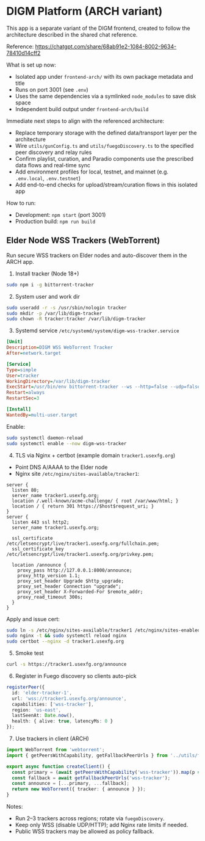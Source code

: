 # DIGM Platform (ARCH variant)

This app is a separate variant of the DIGM frontend, created to follow the architecture described in the shared chat reference.

Reference: https://chatgpt.com/share/68ab91e2-1084-8002-9634-78410d14cff2

What is set up now:
- Isolated app under `frontend-arch/` with its own package metadata and title
- Runs on port 3001 (see `.env`)
- Uses the same dependencies via a symlinked `node_modules` to save disk space
- Independent build output under `frontend-arch/build`

Immediate next steps to align with the referenced architecture:
- Replace temporary storage with the defined data/transport layer per the architecture
- Wire `utils/gunConfig.ts` and `utils/fuegoDiscovery.ts` to the specified peer discovery and relay rules
- Confirm playlist, curation, and Paradio components use the prescribed data flows and real-time sync
- Add environment profiles for local, testnet, and mainnet (e.g. `.env.local`, `.env.testnet`)
- Add end-to-end checks for upload/stream/curation flows in this isolated app

How to run:
- Development: `npm start` (port 3001)
- Production build: `npm run build`

## Elder Node WSS Trackers (WebTorrent)

Run secure WSS trackers on Elder nodes and auto-discover them in the ARCH app.

1) Install tracker (Node 18+)
```bash
sudo npm i -g bittorrent-tracker
```

2) System user and work dir
```bash
sudo useradd -r -s /usr/sbin/nologin tracker
sudo mkdir -p /var/lib/digm-tracker
sudo chown -R tracker:tracker /var/lib/digm-tracker
```

3) Systemd service `/etc/systemd/system/digm-wss-tracker.service`
```ini
[Unit]
Description=DIGM WSS WebTorrent Tracker
After=network.target

[Service]
Type=simple
User=tracker
WorkingDirectory=/var/lib/digm-tracker
ExecStart=/usr/bin/env bittorrent-tracker --ws --http=false --udp=false -p 8000 --trust-proxy
Restart=always
RestartSec=3

[Install]
WantedBy=multi-user.target
```

Enable:
```bash
sudo systemctl daemon-reload
sudo systemctl enable --now digm-wss-tracker
```

4) TLS via Nginx + certbot (example domain `tracker1.usexfg.org`)
- Point DNS A/AAAA to the Elder node
- Nginx site `/etc/nginx/sites-available/tracker1`:
```nginx
server {
  listen 80;
  server_name tracker1.usexfg.org;
  location /.well-known/acme-challenge/ { root /var/www/html; }
  location / { return 301 https://$host$request_uri; }
}
server {
  listen 443 ssl http2;
  server_name tracker1.usexfg.org;

  ssl_certificate     /etc/letsencrypt/live/tracker1.usexfg.org/fullchain.pem;
  ssl_certificate_key /etc/letsencrypt/live/tracker1.usexfg.org/privkey.pem;

  location /announce {
    proxy_pass http://127.0.0.1:8000/announce;
    proxy_http_version 1.1;
    proxy_set_header Upgrade $http_upgrade;
    proxy_set_header Connection "upgrade";
    proxy_set_header X-Forwarded-For $remote_addr;
    proxy_read_timeout 300s;
  }
}
```
Apply and issue cert:
```bash
sudo ln -s /etc/nginx/sites-available/tracker1 /etc/nginx/sites-enabled/tracker1
sudo nginx -t && sudo systemctl reload nginx
sudo certbot --nginx -d tracker1.usexfg.org
```

5) Smoke test
```bash
curl -s https://tracker1.usexfg.org/announce
```

6) Register in Fuego discovery so clients auto-pick
```ts
registerPeer({
  id: 'elder-tracker-1',
  url: 'wss://tracker1.usexfg.org/announce',
  capabilities: ['wss-tracker'],
  region: 'us-east',
  lastSeenAt: Date.now(),
  health: { alive: true, latencyMs: 0 }
});
```

7) Use trackers in client (ARCH)
```ts
import WebTorrent from 'webtorrent';
import { getPeersWithCapability, getFallbackPeerUrls } from '../utils/fuegoDiscovery';

export async function createClient() {
  const primary = (await getPeersWithCapability('wss-tracker')).map(p => p.url);
  const fallback = await getFallbackPeerUrls('wss-tracker');
  const announce = [...primary, ...fallback];
  return new WebTorrent({ tracker: { announce } });
}
```

Notes:
- Run 2–3 trackers across regions; rotate via `fuegoDiscovery`.
- Keep only WSS (disable UDP/HTTP); add Nginx rate limits if needed.
- Public WSS trackers may be allowed as policy fallback.
